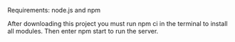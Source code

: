Requirements: node.js and npm

After downloading this project you must run npm ci in the terminal to install all modules.
Then enter npm start to run the server.
